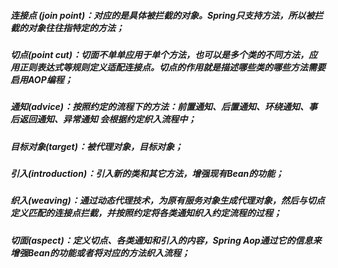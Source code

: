 ##### 连接点 (join point)：对应的是具体被拦截的对象。Spring只支持方法，所以被拦截的对象往往指特定的方法；

##### 切点(point cut)：切面不单单应用于单个方法，也可以是多个类的不同方法，应用正则表达式等规则定义适配连接点。切点的作用就是描述哪些类的哪些方法需要启用AOP编程；

##### 通知(advice)：按照约定的流程下的方法：前置通知、后置通知、环绕通知、事后返回通知、异常通知 会根据约定织入流程中；

##### 目标对象(target)：被代理对象，目标对象；

##### 引入(introduction)：引入新的类和其它方法，增强现有Bean的功能；

##### 织入(weaving)：通过动态代理技术，为原有服务对象生成代理对象，然后与切点定义匹配的连接点拦截，并按照约定将各类通知织入约定流程的过程；

##### 切面(aspect)：定义切点、各类通知和引入的内容，Spring Aop通过它的信息来增强Bean的功能或者将对应的方法织入流程；